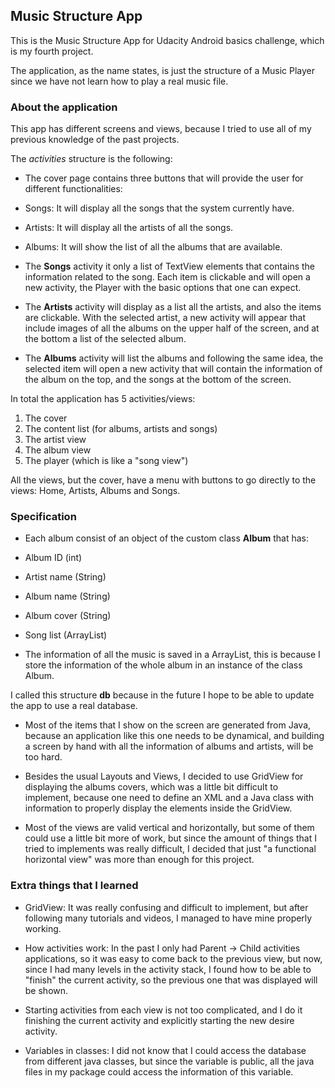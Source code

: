 ## Music Structure App

This is the Music Structure App for Udacity Android basics challenge,
which is my fourth project.

The application, as the name states, is just the structure
of a Music Player since we have not learn how to play a real
music file.

### About the application

This app has different screens and views, because I tried to use
all of my previous knowledge of the past projects.

The *activities* structure is the following:

* The cover page contains three buttons that will provide the user
for different functionalities:
 * Songs: It will display all the songs that the system currently have.
 * Artists: It will display all the artists of all the songs.
 * Albums: It will show the list of all the albums that are available.

 * The **Songs** activity it only a list of TextView elements that
 contains the information related to the song. Each item is clickable
 and will open a new activity, the Player with the basic options
 that one can expect.

 * The **Artists** activity will display as a list all the artists,
 and also the items are clickable. With the selected artist, a new
 activity will appear that  include images of all the albums on
 the upper half of the screen, and at the bottom a list of the selected
 album.

 * The **Albums** activity will list the albums and following the same
 idea, the selected item will open a new activity that will contain
 the information of the album on the top, and the songs at the bottom
 of the screen.

In total the application has 5 activities/views:
1. The cover
2. The content list (for albums, artists and songs)
3. The artist view
4. The album view
5. The player (which is like a "song view")

All the views, but the cover, have a menu with buttons to
go directly to the views: Home, Artists, Albums and Songs.

### Specification

* Each album consist of an object of the custom class **Album** that has:
 * Album ID (int)
 * Artist name (String)
 * Album name (String)
 * Album cover (String)
 * Song list (ArrayList<String>)

* The information of all the music is saved in a ArrayList<Album>,
this is because I store the information of the whole album in an instance
of the class Album.

I called this structure **db** because in the future I hope to be able
to update the app to use a real database.

* Most of the items that I show on the screen are generated from
Java, because an application like this one needs to be dynamical,
and building a screen by hand with all the information of albums
and artists, will be too hard.

* Besides the usual Layouts and Views, I decided to use GridView
for displaying the albums covers, which was a little bit difficult
to implement, because one need to define an XML and a Java class
with information to properly display the elements inside the GridView.

* Most of the views are valid vertical and horizontally, but some
of them could use a little bit more of work, but since the amount
of things that I tried to implements was really difficult,
I decided that just "a functional horizontal view" was more than
enough for this project.

### Extra things that I learned

* GridView: It was really confusing and difficult to implement,
but after following many tutorials and videos, I managed to have mine
properly working.

* How activities work: In the past I only had Parent -> Child activities
applications, so it was easy to come back to the previous view,
but now, since I had many levels in the activity stack, I found
how to be able to "finish" the current activity, so the previous
one that was displayed will be shown.

* Starting activities from each view is not too complicated, and
I do it finishing the current activity and explicitly starting the
new desire activity.

* Variables in classes: I did not know that I could access the
database from different java classes, but since the variable is
public, all the java files in my package could access the information
of this variable.
